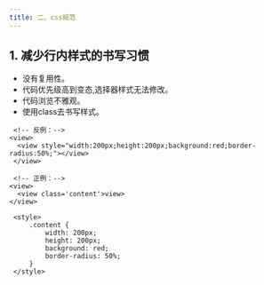 ```yaml
---
title: 二、css规范
---
```


## 1. 减少行内样式的书写习惯
- 没有复用性。
- 代码优先级高到变态,选择器样式无法修改。
- 代码浏览不雅观。
- 使用class去书写样式。
```JS{1}
 <!-- 反例：-->
<view>
  <view style="width:200px;height:200px;background:red;border-radius:50%;"></view>
 </view>
```
```JS{1}
 <!-- 正例：-->
<view>
  <view class='content'>view>
</view>

 <style>
     .content {
         width: 200px;
         height: 200px;
         background: red;
         border-radius: 50%;
     }
 </style>
```
